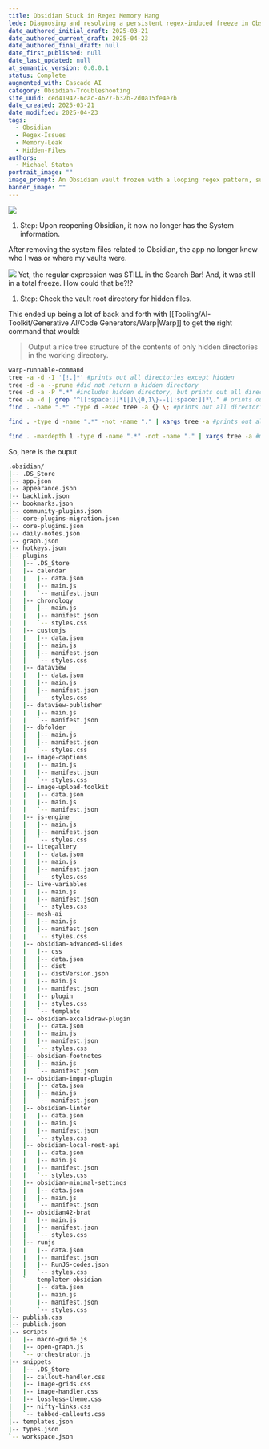 ```yaml
---
title: Obsidian Stuck in Regex Memory Hang
lede: Diagnosing and resolving a persistent regex-induced freeze in Obsidian, including hidden file investigation and advanced directory tree commands.
date_authored_initial_draft: 2025-03-21
date_authored_current_draft: 2025-04-23
date_authored_final_draft: null
date_first_published: null
date_last_updated: null
at_semantic_version: 0.0.0.1
status: Complete
augmented_with: Cascade AI
category: Obsidian-Troubleshooting
site_uuid: ced41942-6cac-4627-b32b-2d0a15fe4e7b
date_created: 2025-03-21
date_modified: 2025-04-23
tags:
  - Obsidian
  - Regex-Issues
  - Memory-Leak
  - Hidden-Files
authors:
  - Michael Staton
portrait_image: ""
image_prompt: An Obsidian vault frozen with a looping regex pattern, surrounded by hidden files and directory trees, visualizing a memory hang.
banner_image: ""
---
```


![](https://i.imgur.com/3HfecxN.gif)



1. Step: Upon reopening Obsidian, it now no longer has the System information.  

After removing the system files related to Obsidian, the app no longer knew who I was or where my vaults were.

![](https://i.imgur.com/p5XVKb5.gif)
Yet, the regular expression was STILL in the Search Bar!  And, it was still in a total freeze. How could that be?!?

1. Step: Check the vault root directory for hidden files.  
   
This ended up being a lot of back and forth with [[Tooling/AI-Toolkit/Generative AI/Code Generators/Warp|Warp]] to get the right command that would:
>Output a nice tree structure of the contents of only hidden directories in the working directory. 

```bash
warp-runnable-command
tree -a -d -I '[!.]*' #prints out all directories except hidden
tree -d -a --prune #did not return a hidden directory
tree -d -a -P ".*" #includes hidden directory, but prints out all directories
tree -a -d | grep "^[[:space:]]*[|]\{0,1\}--[[:space:]]*\." # prints out only hidden directories but not their contents
find . -name ".*" -type d -exec tree -a {} \; #prints out all directories and their contents. 

find . -type d -name ".*" -not -name "." | xargs tree -a #prints out all nested content of hidden directories. 

find . -maxdepth 1 -type d -name ".*" -not -name "." | xargs tree -a #meets criteria, but only prints one level deep. -- looks much nicer
```

So, here is the ouput
   
```bash
.obsidian/
|-- .DS_Store
|-- app.json
|-- appearance.json
|-- backlink.json
|-- bookmarks.json
|-- community-plugins.json
|-- core-plugins-migration.json
|-- core-plugins.json
|-- daily-notes.json
|-- graph.json
|-- hotkeys.json
|-- plugins
|   |-- .DS_Store
|   |-- calendar
|   |   |-- data.json
|   |   |-- main.js
|   |   `-- manifest.json
|   |-- chronology
|   |   |-- main.js
|   |   |-- manifest.json
|   |   `-- styles.css
|   |-- customjs
|   |   |-- data.json
|   |   |-- main.js
|   |   |-- manifest.json
|   |   `-- styles.css
|   |-- dataview
|   |   |-- data.json
|   |   |-- main.js
|   |   |-- manifest.json
|   |   `-- styles.css
|   |-- dataview-publisher
|   |   |-- main.js
|   |   `-- manifest.json
|   |-- dbfolder
|   |   |-- main.js
|   |   |-- manifest.json
|   |   `-- styles.css
|   |-- image-captions
|   |   |-- main.js
|   |   |-- manifest.json
|   |   `-- styles.css
|   |-- image-upload-toolkit
|   |   |-- data.json
|   |   |-- main.js
|   |   `-- manifest.json
|   |-- js-engine
|   |   |-- main.js
|   |   |-- manifest.json
|   |   `-- styles.css
|   |-- litegallery
|   |   |-- data.json
|   |   |-- main.js
|   |   |-- manifest.json
|   |   `-- styles.css
|   |-- live-variables
|   |   |-- main.js
|   |   |-- manifest.json
|   |   `-- styles.css
|   |-- mesh-ai
|   |   |-- main.js
|   |   |-- manifest.json
|   |   `-- styles.css
|   |-- obsidian-advanced-slides
|   |   |-- css
|   |   |-- data.json
|   |   |-- dist
|   |   |-- distVersion.json
|   |   |-- main.js
|   |   |-- manifest.json
|   |   |-- plugin
|   |   |-- styles.css
|   |   `-- template
|   |-- obsidian-excalidraw-plugin
|   |   |-- data.json
|   |   |-- main.js
|   |   |-- manifest.json
|   |   `-- styles.css
|   |-- obsidian-footnotes
|   |   |-- main.js
|   |   `-- manifest.json
|   |-- obsidian-imgur-plugin
|   |   |-- data.json
|   |   |-- main.js
|   |   `-- manifest.json
|   |-- obsidian-linter
|   |   |-- data.json
|   |   |-- main.js
|   |   |-- manifest.json
|   |   `-- styles.css
|   |-- obsidian-local-rest-api
|   |   |-- data.json
|   |   |-- main.js
|   |   |-- manifest.json
|   |   `-- styles.css
|   |-- obsidian-minimal-settings
|   |   |-- data.json
|   |   |-- main.js
|   |   `-- manifest.json
|   |-- obsidian42-brat
|   |   |-- main.js
|   |   |-- manifest.json
|   |   `-- styles.css
|   |-- runjs
|   |   |-- data.json
|   |   |-- manifest.json
|   |   |-- RunJS-codes.json
|   |   `-- styles.css
|   `-- templater-obsidian
|       |-- data.json
|       |-- main.js
|       |-- manifest.json
|       `-- styles.css
|-- publish.css
|-- publish.json
|-- scripts
|   |-- macro-guide.js
|   |-- open-graph.js
|   `-- orchestrator.js
|-- snippets
|   |-- .DS_Store
|   |-- callout-handler.css
|   |-- image-grids.css
|   |-- image-handler.css
|   |-- lossless-theme.css
|   |-- nifty-links.css
|   `-- tabbed-callouts.css
|-- templates.json
|-- types.json
`-- workspace.json

